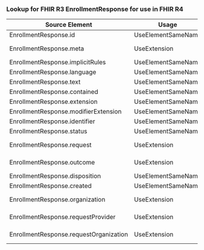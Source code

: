 ### Lookup for FHIR R3 EnrollmentResponse for use in FHIR R4

| Source Element | Usage | Target |
| -------------- | ----- | ------ |
| EnrollmentResponse.id | UseElementSameName | EnrollmentResponse.id |
| EnrollmentResponse.meta | UseExtension | http://hl7.org/fhir/3.0/StructureDefinition/extension-EnrollmentResponse.meta |
| EnrollmentResponse.implicitRules | UseElementSameName | EnrollmentResponse.implicitRules |
| EnrollmentResponse.language | UseElementSameName | EnrollmentResponse.language |
| EnrollmentResponse.text | UseElementSameName | EnrollmentResponse.text |
| EnrollmentResponse.contained | UseElementSameName | EnrollmentResponse.contained |
| EnrollmentResponse.extension | UseElementSameName | EnrollmentResponse.extension |
| EnrollmentResponse.modifierExtension | UseElementSameName | EnrollmentResponse.modifierExtension |
| EnrollmentResponse.identifier | UseElementSameName | EnrollmentResponse.identifier |
| EnrollmentResponse.status | UseElementSameName | EnrollmentResponse.status |
| EnrollmentResponse.request | UseExtension | http://hl7.org/fhir/3.0/StructureDefinition/extension-EnrollmentResponse.request |
| EnrollmentResponse.outcome | UseExtension | http://hl7.org/fhir/3.0/StructureDefinition/extension-EnrollmentResponse.outcome |
| EnrollmentResponse.disposition | UseElementSameName | EnrollmentResponse.disposition |
| EnrollmentResponse.created | UseElementSameName | EnrollmentResponse.created |
| EnrollmentResponse.organization | UseExtension | http://hl7.org/fhir/3.0/StructureDefinition/extension-EnrollmentResponse.organization |
| EnrollmentResponse.requestProvider | UseExtension | http://hl7.org/fhir/3.0/StructureDefinition/extension-EnrollmentResponse.requestProvider |
| EnrollmentResponse.requestOrganization | UseExtension | http://hl7.org/fhir/3.0/StructureDefinition/extension-EnrollmentResponse.requestOrganization |
